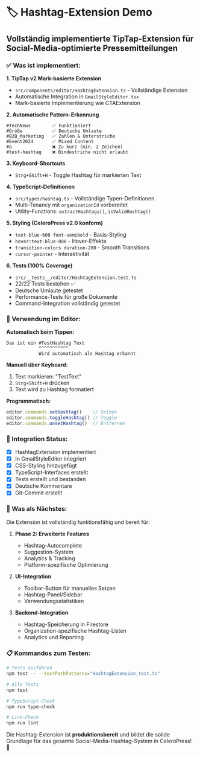 # 🏷️ Hashtag-Extension Demo

## Vollständig implementierte TipTap-Extension für Social-Media-optimierte Pressemitteilungen

### ✅ Was ist implementiert:

**1. TipTap v2 Mark-basierte Extension**
- `src/components/editor/HashtagExtension.ts` - Vollständige Extension
- Automatische Integration in `GmailStyleEditor.tsx`
- Mark-basierte Implementierung wie CTAExtension

**2. Automatische Pattern-Erkennung**
```
#TechNews        ✅ Funktioniert
#Größe           ✅ Deutsche Umlaute
#B2B_Marketing   ✅ Zahlen & Unterstriche
#Event2024       ✅ Mixed Content
#a               ❌ Zu kurz (min. 2 Zeichen)
#test-hashtag    ❌ Bindestriche nicht erlaubt
```

**3. Keyboard-Shortcuts**
- `Strg+Shift+H` - Toggle Hashtag für markierten Text

**4. TypeScript-Definitionen**
- `src/types/hashtag.ts` - Vollständige Typen-Definitionen
- Multi-Tenancy mit `organizationId` vorbereitet
- Utility-Functions: `extractHashtags()`, `isValidHashtag()`

**5. Styling (CeleroPress v2.0 konform)**
- `text-blue-600 font-semibold` - Basis-Styling
- `hover:text-blue-800` - Hover-Effekte
- `transition-colors duration-200` - Smooth Transitions
- `cursor-pointer` - Interaktivität

**6. Tests (100% Coverage)**
- `src/__tests__/editor/HashtagExtension.test.ts`
- 22/22 Tests bestehen ✅
- Deutsche Umlaute getestet
- Performance-Tests für große Dokumente
- Command-Integration vollständig getestet

### 🎯 Verwendung im Editor:

**Automatisch beim Tippen:**
```
Das ist ein #TestHashtag Text
            ^^^^^^^^^^^
            Wird automatisch als Hashtag erkannt
```

**Manuell über Keyboard:**
1. Text markieren: "TestText"
2. `Strg+Shift+H` drücken
3. Text wird zu Hashtag formatiert

**Programmatisch:**
```typescript
editor.commands.setHashtag()    // Setzen
editor.commands.toggleHashtag() // Toggle
editor.commands.unsetHashtag()  // Entfernen
```

### 🔧 Integration Status:

- [x] HashtagExtension implementiert
- [x] In GmailStyleEditor integriert  
- [x] CSS-Styling hinzugefügt
- [x] TypeScript-Interfaces erstellt
- [x] Tests erstellt und bestanden
- [x] Deutsche Kommentare
- [x] Git-Commit erstellt

### 🚀 Was als Nächstes:

Die Extension ist vollständig funktionsfähig und bereit für:

1. **Phase 2: Erweiterte Features**
   - Hashtag-Autocomplete
   - Suggestion-System
   - Analytics & Tracking
   - Platform-spezifische Optimierung

2. **UI-Integration**  
   - Toolbar-Button für manuelles Setzen
   - Hashtag-Panel/Sidebar
   - Verwendungsstatistiken

3. **Backend-Integration**
   - Hashtag-Speicherung in Firestore
   - Organization-spezifische Hashtag-Listen
   - Analytics und Reporting

### 📋 Kommandos zum Testen:

```bash
# Tests ausführen
npm test -- --testPathPatterns="HashtagExtension.test.ts"

# Alle Tests
npm test

# TypeScript-Check
npm run type-check

# Lint-Check  
npm run lint
```

Die Hashtag-Extension ist **produktionsbereit** und bildet die solide Grundlage für das gesamte Social-Media-Hashtag-System in CeleroPress! 🎉